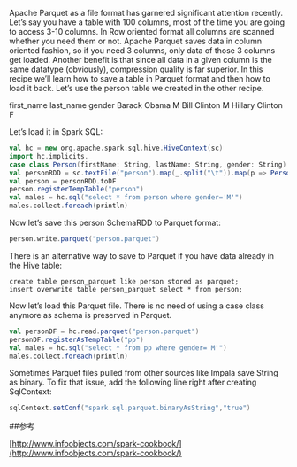 Apache Parquet as a file format has garnered significant attention recently. Let’s say you have a table with 100 columns, most of the time you are going to access 3-10 columns. In Row oriented format all columns are scanned whether you need them or not.
Apache Parquet saves data in column oriented fashion, so if you need 3 columns, only data of those 3 columns get loaded. Another benefit is that since all data in a given column is the same datatype (obviously), compression quality is far superior.
In this recipe we’ll learn how to save a table in Parquet format and then how to load it back.
Let’s use the person table we created in the other recipe.
 
first_name	last_name	gender
Barack	Obama	M
Bill	Clinton	M
Hillary	Clinton	F
 
Let’s load it in Spark SQL:

```scala
val hc = new org.apache.spark.sql.hive.HiveContext(sc)
import hc.implicits._
case class Person(firstName: String, lastName: String, gender: String)
val personRDD = sc.textFile("person").map(_.split("\t")).map(p => Person(p(0),p(1),p(2)))
val person = personRDD.toDF
person.registerTempTable("person")
val males = hc.sql("select * from person where gender='M'")
males.collect.foreach(println)
```

Now let’s save this person SchemaRDD to Parquet format:

```scala
person.write.parquet("person.parquet")
```

There is an alternative way to save to Parquet if you have data already in the Hive table:

```hive
create table person_parquet like person stored as parquet;
insert overwrite table person_parquet select * from person;
```
Now let’s load this Parquet file. There is no need of using a case class anymore as schema is preserved in Parquet.

```scala
val personDF = hc.read.parquet("person.parquet")
personDF.registerAsTempTable("pp")
val males = hc.sql("select * from pp where gender='M'")
males.collect.foreach(println)
```

Sometimes Parquet files pulled from other sources like Impala save String as binary. To fix that issue, add the following line right after creating SqlContext:

```scala
sqlContext.setConf("spark.sql.parquet.binaryAsString","true")
```

##参考

[http://www.infoobjects.com/spark-cookbook/](http://www.infoobjects.com/spark-cookbook/)